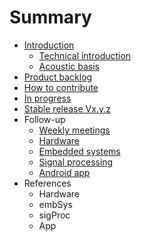 # Summary

*	[Introduction](README.md)
	* [Technical introduction](technical_introduction.md)
	* [Acoustic basis](acoustic_basics.md)*	[Product backlog](backlog.md)*	[How to contribute](howto.md)*	[In progress](inprogress.md)*	[Stable release Vx.y.z](stable.md)*	Follow-up	* [Weekly meetings](weekly_meeting.md)	* [Hardware](meetings_hardware.md)	* [Embedded systems](meetings_embsys.md)	* [Signal processing](meetings_sigproc.md)	* [Android app](meetings_app.md)*	References	* Hardware	* embSys	* sigProc	* App

